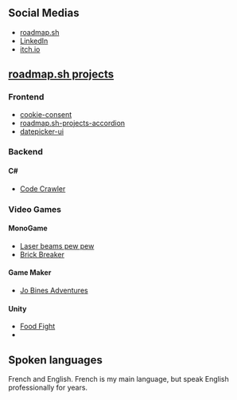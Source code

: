 ## Social Medias
- [roadmap.sh](https://roadmap.sh/u/koydas)
- [LinkedIn](www.linkedin.com/in/stéphane-hamel)
- [itch.io](https://koydas.itch.io/)
## [roadmap.sh projects](https://roadmap.sh/u/koydas)
### Frontend
- [cookie-consent](https://github.com/koydas/cookie-consent)
- [roadmap.sh-projects-accordion](https://github.com/koydas/roadmap.sh-projects-accordion)
- [datepicker-ui](https://github.com/koydas/datepicker-ui)

### Backend
#### C#
- [Code Crawler](https://github.com/koydas/Code-Crawler)

### Video Games
#### MonoGame
- [Laser beams pew pew](https://github.com/koydas/gamecodeurgamejam20/blob/master/README.md)
- [Brick Breaker](https://github.com/koydas/brickbreaker)
#### Game Maker
- [Jo Bines Adventures](https://github.com/koydas/jo-bines-adventures/)
#### Unity
- [Food Fight](https://github.com/koydas/food-fight)
- 
## Spoken languages
French and English.
French is my main language, but speak English professionally for years.
